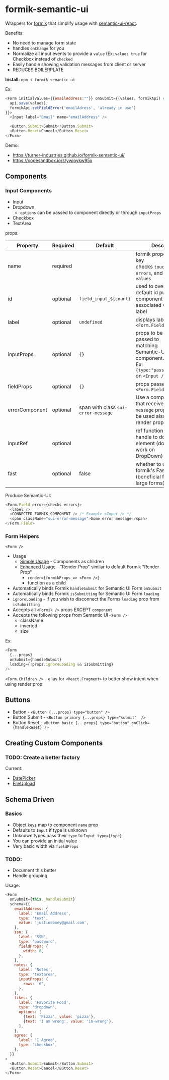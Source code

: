 # formik-semantic-ui

Wrappers for [formik](https://github.com/jaredpalmer/formik) that simplify usage with [semantic-ui-react](https://github.com/Semantic-Org/Semantic-UI-React).

Benefits:
* No need to manage form state
* handles `onChange` for you
* Normalize all input events to provide a `value` (Ex: `value: true` for Checkbox instead of `checked`
* Easily handle showing validation messages from client or server
* REDUCES BOILERPLATE

**Install:** `npm i formik-semantic-ui`

Ex:

```js
<Form initialValues={{emailAddress:""}} onSubmit={(values, formikApi) => {
  api.save(values);
  formikApi.setFieldError('emailAdress', 'already in use')
}}>
  <Input label="Email" name="emailAddress" />

  <Button.Submit>Submit</Button.Submit>
  <Button.Reset>Cancel</Button.Reset>
</Form>
```

Demo:
- https://turner-industries.github.io/formik-semantic-ui/
- https://codesandbox.io/s/ywjoykw95x

## Components

### Input Components

- Input
- Dropdown
  - `options` can be passed to component directly or through `inputProps`
- Checkbox
- TextArea

props:

| Property       | Required | Default                             | Desc                                                                                                |
| -------------- | -------- | ----------------------------------- | --------------------------------------------------------------------------------------------------- |
| name           | required |                                     | formik property key <br /> checks `touched`, `errors`, and `values`                                 |
| id             | optional | `field_input_${count}`              | used to override default id put on component and associated via label                               |
| label          | optional | `undefined`                         | displays label on `<Form.Field>`                                                                    |
| inputProps     | optional | `{}`                                | props to be passed to matching Semantic-UI component. <br /> Ex: `{type:"password"}` on `<Input />` |
| fieldProps     | optional | `{}`                                | props passed to `<Form.Field />`                                                                    |
| errorComponent | optional | span with class `sui-error-message` | Use a component that receive a `message` prop (can be used also as a render prop)                   |
| inputRef       | optional |                                     | ref function to get handle to dom element (does not work on DropDown)                               |
| fast           | optional | false                               | whether to use formik's FastField (beneficial for large forms)                                      |

Produce Semantic-UI:

```js
<Form.Field error={checks errors}>
  <label />
  <CONNECTED_FORMIK_COMPONENT /> /* Example <Input /> */
  <span className="sui-error-message">Some error message</span>
</Form.Field>
```

### Form Helpers

`<Form />`

- Usage
  - [Simple Usage](https://github.com/turner-industries/formik-semantic-ui/blob/master/example/src/forms/SimpleForm.js) - Components as children
  - [Enhanced Usage](https://github.com/turner-industries/formik-semantic-ui/blob/master/example/src/forms/ExampleForm.js) - "Render Prop" similar to default Formik "Render Prop"
    - `render={formikProps => <Form />}`
    - function as a child
- Automatically binds Formik `handleSubmit` for Semantic UI Form `onSubmit`
- Automatically binds Formik `isSubmitting` for Semantic UI Form `loading`
- `ignoreLoading` - if you wish to disconnect the Forms `loading` prop from `isSubmitting`
- Accepts all `<Formik />` props EXCEPT `component`
- Accepts the following props from Semantic UI `<Form />`
  - className
  - inverted
  - size

Ex:
```js
<Form
  {...props}
  onSubmit={handleSubmit}
  loading={!props.ignoreLoading && isSubmitting}
/>
```

`<Form.Children />` - alias for `<React.Fragment>` to better show intent when using render prop

## Buttons

- Button - `<Button {...props} type="button" />`
- Button.Submit - `<Button primary {...props} type="submit"  />`
- Button.Reset - `<Button basic {...props} type="button" onClick={handleReset} />`

## Creating Custom Components

### TODO: Create a better factory

Current:
- [DatePicker](https://github.com/turner-industries/formik-semantic-ui/blob/master/example/src/custom/DatePicker.js)
- [FileUpload](https://github.com/turner-industries/formik-semantic-ui/blob/master/example/src/custom/FileUpload.js)

## Schema Driven

### Basics
- Object `keys` map to component `name` prop
- Defaults to `Input` if type is unknown
- Unknown types pass their `type` to `Input type={type}`
- You can provide an initial value
- Very basic width via `fieldProps`


### TODO:
- Document this better
- Handle grouping

Usage:

```js
<Form
  onSubmit={this._handleSubmit}
  schema={{
    emailAddress: {
      label: 'Email Address',
      type: 'text',
      value: 'justinobney@gmail.com',
    },
    ssn: {
      label: 'SSN',
      type: 'password',
      fieldProps: {
        width: 8,
      },
    },
    notes: {
      label: 'Notes',
      type: 'textarea',
      inputProps: {
        rows: '6',
      },
    },
    likes: {
      label: 'Favorite Food',
      type: 'dropdown',
      options: [
        {text: 'Pizza', value: 'pizza'},
        {text: 'I am wrong', value: 'im-wrong'},
      ],
    },
    agree: {
      label: 'I Agree',
      type: 'checkbox',
    },
  }}
>
  <Button.Submit>Submit</Button.Submit>
  <Button.Reset>Cancel</Button.Reset>
</Form>
```
